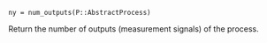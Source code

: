 ```
ny = num_outputs(P::AbstractProcess)
```

Return the number of outputs (measurement signals) of the process.
